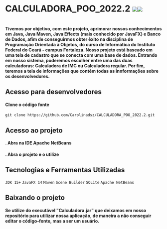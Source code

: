 # CALCULADORA_POO_2022.2  <img style="display: inline" src="https://img.shields.io/badge/Java-ED8B00?style=for-the-badge&logo=java&logoColor=white"><img src="https://img.shields.io/badge/SQLite-07405E?style=for-the-badge&logo=sqlite&logoColor=white">

<img>

<h4>Tivemos por objetivo, com este projeto, aprimorar nossos conhecimentos em Java, Java Maven, Java Effects (mais conhecido por JavaFX) e Banco de Dados,
afim de conseguirmos obter êxito na disciplina de Programação Orientada à Objetos, do curso de Informática do Instituto Federal do Ceará - campus Fortaleza.
Nosso projeto está baseado em uma tela de cadastro que se conecta com uma base de dados. Entrando em nosso sistema, poderemos escolher entre uma das duas calculadoras:
Calculadora de IMC ou Calculadora regular. Por fim, teremos a tela de informações que contém todas as innformações sobre os desenvolvedores.</h4>

<h2>Acesso para desenvolvedores</h2>
<h4>Clone o código fonte</h4
<h6><code>git clone https://github.com/Carolinadsz/CALCULADORA_POO_2022.2.git</code></h6>

<h2>Acesso ao projeto</h2>
<h4>. Abra na IDE Apache NetBeans</h4>
<h4>. Abra o projeto e o utilize</h4>

<h2>Tecnologias e Ferramentas Utilizadas</h2>
<code>JDK 15+</code>
<code>JavaFX 14</code>
<code>Maven</code>
<code>Scene Builder</code>
<code>SQLite</code>
<code>Apache NetBeans</code>

<h2>Baixando o projeto</h2>
<h4>Se utilize do executável "Calculadora.jar" que deixamos em nosso repositório para utilizar nossa aplicação, de maneira a não conseguir editar o código-fonte, mas a ser um usuário.</h4>
